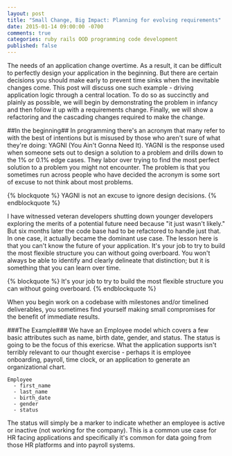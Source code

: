 ```yaml
---
layout: post
title: "Small Change, Big Impact: Planning for evolving requirements"
date: 2015-01-14 09:00:00 -0700
comments: true
categories: ruby rails OOD programming code development
published: false
---
```


The needs of an application change overtime. As a result, it can be difficult to
perfectly design your application in the beginning. But there are certain
decisions you should make early to prevent time sinks when the inevitable
changes come. This post will discuss one such example - driving application
logic through a central location. To do so as succinctly and plainly as
possible, we will begin by demonstrating the problem in infancy and then follow
it up with a requirements change. Finally, we will show a refactoring and the
cascading changes required to make the change.
<!--more-->
##In the beginning##
In programming there's an acronym that many refer to with the best of intentions
but is misused by those who aren't sure of what they're doing: YAGNI (You Ain't
Gonna Need It). YAGNI is the response used when someone sets out to design a
solution to a problem and drills down to the 1% or 0.1% edge cases. They labor
over trying to find the most perfect solution to a problem you might not
encounter. The problem is that you sometimes run across people who have decided
the acronym is some sort of excuse to not think about most problems.

{% blockquote %}
YAGNI is not an excuse to ignore design decisions.
{% endblockquote %}

I have witnessed veteran developers shutting down younger developers
exploring the merits of a potential future need because "it just wasn't likely."
But six months later the code base had to be refactored to handle just that. In
one case, it actually became the dominant use case. The lesson here is that you
can't know the future of your application. It's your job to try to build the most
flexible structure you can without going overboard. You won't always be able to
identify and clearly delineate that distinction; but it is something that you can
learn over time.

{% blockquote %}
It's your job to try to build the most flexible structure you can without going
overboard.
{% endblockquote %}

When you begin work on a codebase with milestones and/or timelined deliverables,
you sometimes find yourself making small compromises for the benefit of
immediate results.

###The Example###
We have an Employee model which covers a few basic attributes such as name,
birth date, gender, and status. The status is going to be the focus of this
exericse. What the application supports isn't terribly relevant to our thought
exercise - perhaps it is employee onboarding, payroll, time clock, or an
application to generate an organizational chart.

```
Employee
  - first_name
  - last_name
  - birth_date
  - gender
  - status
```

The status will simply be a marker to indicate whether an employee is active or
inactive (not working for the company). This is a common use case for HR facing
applications and specifically it's common for data going from those HR platforms
and into payroll systems.
